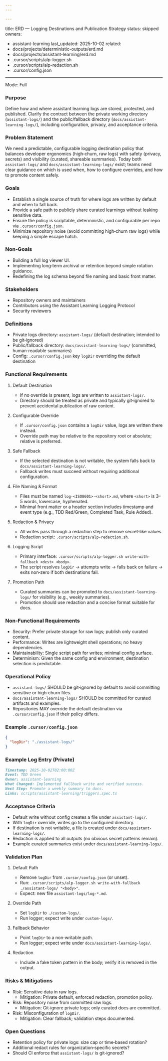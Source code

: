 ```yaml
---
---

---
```


title: ERD — Logging Destinations and Publication Strategy
status: skipped
owners:

- assistant-learning
  last_updated: 2025-10-02
  related:
- docs/projects/deterministic-outputs/erd.md
- docs/projects/assistant-learning/erd.md
- .cursor/scripts/alp-logger.sh
- .cursor/scripts/alp-redaction.sh
- .cursor/config.json

---

Mode: Full

### Purpose

Define how and where assistant learning logs are stored, protected, and published. Clarify the contract between the private working directory (`assistant-logs/`) and the public/fallback directory (`docs/assistant-learning-logs/`), including configuration, privacy, and acceptance criteria.

### Problem Statement

We need a predictable, configurable logging destination policy that balances developer ergonomics (high‑churn, raw logs) with safety (privacy, secrets) and visibility (curated, shareable summaries). Today both `assistant-logs/` and `docs/assistant-learning-logs/` exist; teams need clear guidance on which is used when, how to configure overrides, and how to promote content safely.

### Goals

- Establish a single source of truth for where logs are written by default and when to fall back.
- Provide a safe path to publicly share curated learnings without leaking sensitive data.
- Ensure the policy is scriptable, deterministic, and configurable per repo via `.cursor/config.json`.
- Minimize repository noise (avoid committing high‑churn raw logs) while keeping a simple escape hatch.

### Non‑Goals

- Building a full log viewer UI.
- Implementing long‑term archival or retention beyond simple rotation guidance.
- Redefining the log schema beyond file naming and basic front matter.

### Stakeholders

- Repository owners and maintainers
- Contributors using the Assistant Learning Logging Protocol
- Security reviewers

### Definitions

- Private logs directory: `assistant-logs/` (default destination; intended to be git‑ignored)
- Public/fallback directory: `docs/assistant-learning-logs/` (committed, human‑readable summaries)
- Config: `.cursor/config.json` key `logDir` overriding the default destination

### Functional Requirements

1. Default Destination

   - If no override is present, logs are written to `assistant-logs/`.
   - Directory should be treated as private and typically git‑ignored to prevent accidental publication of raw content.

2. Configurable Override

   - If `.cursor/config.json` contains a `logDir` value, logs are written there instead.
   - Override path may be relative to the repository root or absolute; relative is preferred.

3. Safe Fallback

   - If the selected destination is not writable, the system falls back to `docs/assistant-learning-logs/`.
   - Fallback writes must succeed without requiring additional configuration.

4. File Naming & Format

   - Files must be named `log-<ISO8601>-<short>.md`, where `<short>` is 3–5 words, lowercase, hyphenated.
   - Minimal front matter or a header section includes timestamp and event type (e.g., TDD Red/Green, Completed Task, Rule Added).

5. Redaction & Privacy

   - All writes pass through a redaction step to remove secret‑like values.
   - Redaction script: `.cursor/scripts/alp-redaction.sh`.

6. Logging Script

   - Primary interface: `.cursor/scripts/alp-logger.sh write-with-fallback <dest> <body>`.
   - The script resolves `logDir` → attempts write → falls back on failure → exits non‑zero if both destinations fail.

7. Promotion Path
   - Curated summaries can be promoted to `docs/assistant-learning-logs/` for visibility (e.g., weekly summaries).
   - Promotion should use redaction and a concise format suitable for docs.

### Non‑Functional Requirements

- Security: Prefer private storage for raw logs; publish only curated content.
- Performance: Writes are lightweight shell operations; no heavy dependencies.
- Maintainability: Single script path for writes; minimal config surface.
- Determinism: Given the same config and environment, destination selection is predictable.

### Operational Policy

- `assistant-logs/` SHOULD be git‑ignored by default to avoid committing sensitive or high‑churn files.
- `docs/assistant-learning-logs/` SHOULD be committed for curated artifacts and examples.
- Repositories MAY override the default destination via `.cursor/config.json` if their policy differs.

### Example `.cursor/config.json`

```json
{
  "logDir": "./assistant-logs/"
}
```

### Example Log Entry (Private)

```markdown
Timestamp: 2025-10-02T02:00:00Z
Event: TDD Green
Owner: assistant-learning
What Changed: Implemented fallback write and verified success.
Next Step: Promote a weekly summary to docs.
Links: scripts/assistant-learning/triggers.spec.ts
```

### Acceptance Criteria

- Default write without config creates a file under `assistant-logs/`.
- With `logDir` override, writes go to the configured directory.
- If destination is not writable, a file is created under `docs/assistant-learning-logs/`.
- Redaction is applied to all outputs (no obvious secret patterns remain).
- Example curated summaries exist under `docs/assistant-learning-logs/`.

### Validation Plan

1. Default Path

   - Remove `logDir` from `.cursor/config.json` (or unset).
   - Run: `.cursor/scripts/alp-logger.sh write-with-fallback ./assistant-logs/ "<body>"`.
   - Expect: new file `assistant-logs/log-*.md`.

2. Override Path

   - Set `logDir` to `./custom-logs/`.
   - Run logger; expect write under `custom-logs/`.

3. Fallback Behavior

   - Point `logDir` to a non‑writable path.
   - Run logger; expect write under `docs/assistant-learning-logs/`.

4. Redaction
   - Include a fake token pattern in the body; verify it is removed in the output.

### Risks & Mitigations

- Risk: Sensitive data in raw logs.
  - Mitigation: Private default, enforced redaction, promotion policy.
- Risk: Repository noise from committed raw logs.
  - Mitigation: Git‑ignore private logs; only curated docs are committed.
- Risk: Misconfiguration of `logDir`.
  - Mitigation: Clear fallback; validation steps documented.

### Open Questions

- Retention policy for private logs: size cap or time‑based rotation?
- Additional redact rules for organization‑specific secrets?
- Should CI enforce that `assistant-logs/` is git‑ignored?
